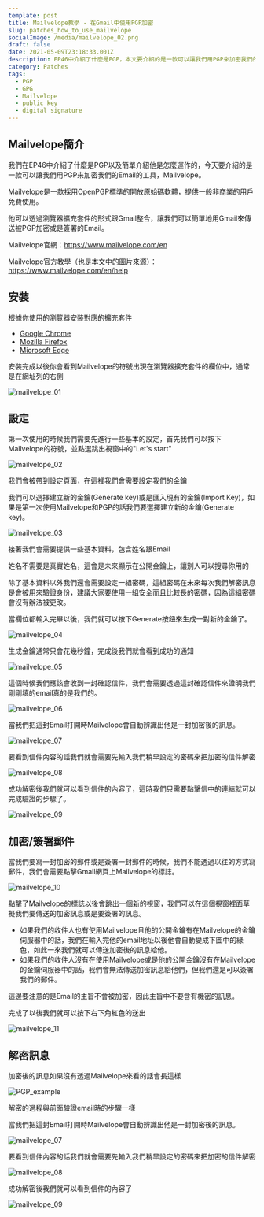 ```yaml
---
template: post
title: Mailvelope教學 - 在Gmail中使用PGP加密
slug: patches_how_to_use_mailvelope
socialImage: /media/mailvelope_02.png
draft: false
date: 2021-05-09T23:18:33.001Z
description: EP46中介紹了什麼是PGP，本文要介紹的是一款可以讓我們用PGP來加密我們的Gmail的工具Mailvelope
category: Patches
tags:
  - PGP
  - GPG
  - Mailvelope
  - public key
  - digital signature
---
```

## Mailvelope簡介

我們在EP46中介紹了什麼是PGP以及簡單介紹他是怎麼運作的，今天要介紹的是一款可以讓我們用PGP來加密我們的Email的工具，Mailvelope。

Mailvelope是一款採用OpenPGP標準的開放原始碼軟體，提供一般非商業的用戶免費使用。

他可以透過瀏覽器擴充套件的形式跟Gmail整合，讓我們可以簡單地用Gmail來傳送被PGP加密或是簽署的Email。

Mailvelope官網：<https://www.mailvelope.com/en>

Mailvelope官方教學（也是本文中的圖片來源）：<https://www.mailvelope.com/en/help>

## 安裝

根據你使用的瀏覽器安裝對應的擴充套件

* [Google Chrome](https://chrome.google.com/webstore/detail/mailvelope/kajibbejlbohfaggdiogboambcijhkke)
* [Mozilla Firefox](https://addons.mozilla.org/en/firefox/addon/mailvelope/)
* [Microsoft Edge](https://microsoftedge.microsoft.com/addons/detail/mailvelope/dgcbddhdhjppfdfjpciagmmibadmoapc)

安裝完成以後你會看到Mailvelope的符號出現在瀏覽器擴充套件的欄位中，通常是在網址列的右側

![mailvelope_01](/media/mailvelope_01.png)

## 設定

第一次使用的時候我們需要先進行一些基本的設定，首先我們可以按下Mailvelope的符號，並點選跳出視窗中的"Let's start"

![mailvelope_02](/media/mailvelope_02.png)

我們會被帶到設定頁面，在這裡我們會需要設定我們的金鑰

我們可以選擇建立新的金鑰(Generate key)或是匯入現有的金鑰(Import Key)，如果是第一次使用Mailvelope和PGP的話我們要選擇建立新的金鑰(Generate key)。

![mailvelope_03](/media/mailvelope_03.png)

接著我們會需要提供一些基本資料，包含姓名跟Email

姓名不需要是真實姓名，這會是未來顯示在公開金鑰上，讓別人可以搜尋你用的

除了基本資料以外我們還會需要設定一組密碼，這組密碼在未來每次我們解密訊息是會被用來驗證身份，建議大家要使用一組安全而且比較長的密碼，因為這組密碼會沒有辦法被更改。

當欄位都輸入完畢以後，我們就可以按下Generate按鈕來生成一對新的金鑰了。

![mailvelope_04](/media/mailvelope_04.png)

生成金鑰通常只會花幾秒鐘，完成後我們就會看到成功的通知

![mailvelope_05](/media/mailvelope_05.png)

這個時候我們應該會收到一封確認信件，我們會需要透過這封確認信件來證明我們剛剛填的email真的是我們的。

![mailvelope_06](/media/mailvelope_06.png)

當我們把這封Email打開時Mailvelope會自動辨識出他是一封加密後的訊息。

![mailvelope_07](/media/mailvelope_07.png)

要看到信件內容的話我們就會需要先輸入我們稍早設定的密碼來把加密的信件解密

![mailvelope_08](/media/mailvelope_08.png)

成功解密後我們就可以看到信件的內容了，這時我們只需要點擊信中的連結就可以完成驗證的步驟了。

![mailvelope_09](/media/mailvelope_09.png)

## 加密/簽署郵件

當我們要寫一封加密的郵件或是簽署一封郵件的時候，我們不能透過以往的方式寫郵件，我們會需要點擊Gmail網頁上Mailvelope的標誌。

![mailvelope_10](/media/mailvelope_10.png)

點擊了Mailvelope的標誌以後會跳出一個新的視窗，我們可以在這個視窗裡面草擬我們要傳送的加密訊息或是要簽署的訊息。

* 如果我們的收件人也有使用Mailvelope且他的公開金鑰有在Mailvelope的金鑰伺服器中的話，我們在輸入完他的email地址以後他會自動變成下圖中的綠色，如此一來我們就可以傳送加密後的訊息給他。
* 如果我們的收件人沒有在使用Mailvelope或是他的公開金鑰沒有在Mailvelope的金鑰伺服器中的話，我們會無法傳送加密訊息給他們，但我們還是可以簽署我們的郵件。

這邊要注意的是Email的主旨不會被加密，因此主旨中不要含有機密的訊息。

完成了以後我們就可以按下右下角紅色的送出

![mailvelope_11](/media/mailvelope_11.jpg)

## 解密訊息

加密後的訊息如果沒有透過Mailvelope來看的話會長這樣

![PGP_example](/media/PGP_example.png)

解密的過程與前面驗證email時的步驟一樣

當我們把這封Email打開時Mailvelope會自動辨識出他是一封加密後的訊息。

![mailvelope_07](/media/mailvelope_07.png)

要看到信件內容的話我們就會需要先輸入我們稍早設定的密碼來把加密的信件解密

![mailvelope_08](/media/mailvelope_08.png)

成功解密後我們就可以看到信件的內容了

![mailvelope_09](/media/mailvelope_09.png)